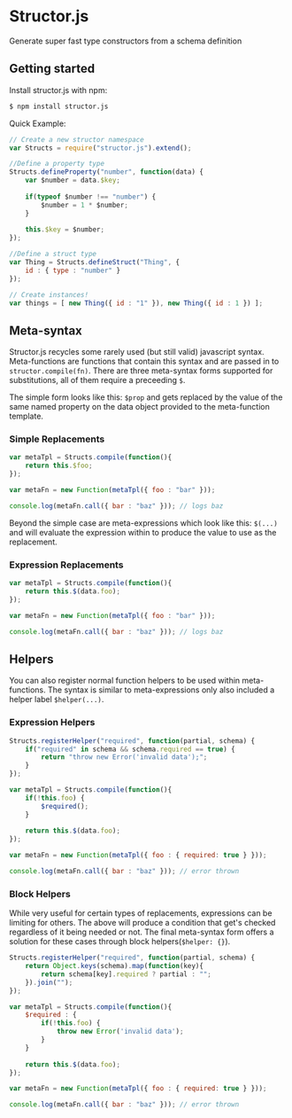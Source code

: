 # Structor.js

Generate super fast type constructors from a schema definition

## Getting started

Install structor.js with npm:

```sh
$ npm install structor.js
```
Quick Example:
```javascript
// Create a new structor namespace
var Structs = require("structor.js").extend();

//Define a property type
Structs.defineProperty("number", function(data) {
    var $number = data.$key;
    
    if(typeof $number !== "number") {
        $number = 1 * $number;
    }
    
    this.$key = $number;
});

//Define a struct type
var Thing = Structs.defineStruct("Thing", {
    id : { type : "number" }
});

// Create instances!
var things = [ new Thing({ id : "1" }), new Thing({ id : 1 }) ];
```

## Meta-syntax

Structor.js recycles some rarely used (but still valid) javascript syntax. Meta-functions are functions that contain this syntax and are passed in to `structor.compile(fn)`. There are three meta-syntax forms supported for substitutions, all of them require a preceeding `$`.

The simple form looks like this: `$prop` and gets replaced by the value of the same named property on the data object provided to the meta-function template.
### Simple Replacements
```javascript
var metaTpl = Structs.compile(function(){
    return this.$foo;
});

var metaFn = new Function(metaTpl({ foo : "bar" }));

console.log(metaFn.call({ bar : "baz" })); // logs baz
```
Beyond the simple case are meta-expressions which look like this: `$(...)` and will evaluate the expression within to produce the value to use as the replacement.
### Expression Replacements
```javascript
var metaTpl = Structs.compile(function(){
    return this.$(data.foo);
});

var metaFn = new Function(metaTpl({ foo : "bar" }));

console.log(metaFn.call({ bar : "baz" })); // logs baz
```
## Helpers
You can also register normal function helpers to be used within meta-functions. The syntax is similar to meta-expressions only also included a helper label `$helper(...)`.

### Expression Helpers
```javascript
Structs.registerHelper("required", function(partial, schema) {
    if("required" in schema && schema.required == true) {
        return "throw new Error('invalid data');";
    }
});

var metaTpl = Structs.compile(function(){
    if(!this.foo) {
        $required();
    }
    
    return this.$(data.foo);
});

var metaFn = new Function(metaTpl({ foo : { required: true } }));

console.log(metaFn.call({ bar : "baz" })); // error thrown
```
### Block Helpers
While very useful for certain types of replacements, expressions can be limiting for others. The above will produce a condition that get's checked regardless of it being needed or not. The final meta-syntax form offers a solution for these cases through block helpers(`$helper: {}`).
```javascript
Structs.registerHelper("required", function(partial, schema) {
    return Object.keys(schema).map(function(key){
        return schema[key].required ? partial : "";
    }).join("");
});

var metaTpl = Structs.compile(function(){
    $required : {
        if(!this.foo) {
            throw new Error('invalid data');
        }
    }
    
    return this.$(data.foo);
});

var metaFn = new Function(metaTpl({ foo : { required: true } }));

console.log(metaFn.call({ bar : "baz" })); // error thrown
```
